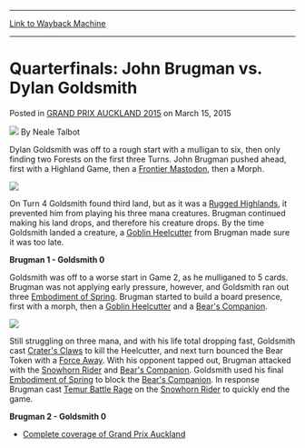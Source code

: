 
---
[Link to Wayback Machine](https://web.archive.org/web/20151005010519/http://magic.wizards.com/en/events/coverage/gpauc15/quarterfinals-john-brugman-vs-dylan-goldsmith-2015-03-15)

[_metadata_:author]:- "Neale Talbot"
[_metadata_:description]:- "Dylan Goldsmith was off to a rough start with a mulligan to six, then only finding two Forests on the first three Turns. John Brugman pushed ahead, first with a Highland Game, then a Frontier Mastodon, then a Morph."
[_metadata_:generator]:- "Drupal 7 (http://drupal.org)"
[_metadata_:node]:- "355091"
[_metadata_:publish_date]:- "2015-03-15"
[_metadata_:source]:- "div-main-content"
[_metadata_:title]:- "Quarterfinals: John Brugman vs. Dylan Goldsmith"
[_metadata_:wayback_capture_timestamp]:- "2015-10-05 01:05:19"
[_metadata_:wayback_raw_url]:- "https://web.archive.org/web/20151005010519id_/http://magic.wizards.com/en/events/coverage/gpauc15/quarterfinals-john-brugman-vs-dylan-goldsmith-2015-03-15"
[_metadata_:wayback_url]:- "http://magic.wizards.com/en/events/coverage/gpauc15/quarterfinals-john-brugman-vs-dylan-goldsmith-2015-03-15"
---


Quarterfinals: John Brugman vs. Dylan Goldsmith
===============================================



 Posted in [GRAND PRIX AUCKLAND 2015](/en/events/coverage/gpauc15) 
 on March 15, 2015 






![](https://media.magic.wizards.com/styles/auth_small/public/images/person/Neale.jpg)
By Neale Talbot










Dylan Goldsmith was off to a rough start with a mulligan to six, then only finding two Forests on the first three Turns. John Brugman pushed ahead, first with a Highland Game, then a [Frontier Mastodon](http://gatherer.wizards.com/Pages/Card/Details.aspx?name=Frontier+Mastodon), then a Morph.



![](https://media.wizards.com/2015/events/gpauc15/QF_Dylan_Goldsmith.jpg)  



On Turn 4 Goldsmith found third land, but as it was a [Rugged Highlands](http://gatherer.wizards.com/Pages/Card/Details.aspx?name=Rugged+Highlands), it prevented him from playing his three mana creatures. Brugman continued making his land drops, and therefore his creature drops. By the time Goldsmith landed a creature, a [Goblin Heelcutter](http://gatherer.wizards.com/Pages/Card/Details.aspx?name=Goblin+Heelcutter) from Brugman made sure it was too late.



**Brugman 1 - Goldsmith 0**



Goldsmith was off to a worse start in Game 2, as he mulliganed to 5 cards. Brugman was not applying early pressure, however, and Goldsmith ran out three [Embodiment of Spring](http://gatherer.wizards.com/Pages/Card/Details.aspx?name=Embodiment+of+Spring). Brugman started to build a board presence, first with a morph, then a [Goblin Heelcutter](http://gatherer.wizards.com/Pages/Card/Details.aspx?name=Goblin+Heelcutter) and a [Bear's Companion](http://gatherer.wizards.com/Pages/Card/Details.aspx?name=Bear%27s+Companion).



![](https://media.wizards.com/2015/events/gpauc15/QF_John_Brugman.jpg)  



Still struggling on three mana, and with his life total dropping fast, Goldsmith cast [Crater's Claws](http://gatherer.wizards.com/Pages/Card/Details.aspx?name=Crater%27s+Claws) to kill the Heelcutter, and next turn bounced the Bear Token with a [Force Away](http://gatherer.wizards.com/Pages/Card/Details.aspx?name=Force+Away). With his opponent tapped out, Brugman attacked with the [Snowhorn Rider](http://gatherer.wizards.com/Pages/Card/Details.aspx?name=Snowhorn+Rider) and [Bear's Companion](http://gatherer.wizards.com/Pages/Card/Details.aspx?name=Bear%27s+Companion). Goldsmith used his final [Embodiment of Spring](http://gatherer.wizards.com/Pages/Card/Details.aspx?name=Embodiment+of+Spring) to block the [Bear's Companion](http://gatherer.wizards.com/Pages/Card/Details.aspx?name=Bear%27s+Companion). In response Brugman cast [Temur Battle Rage](http://gatherer.wizards.com/Pages/Card/Details.aspx?name=Temur+Battle+Rage) on the [Snowhorn Rider](http://gatherer.wizards.com/Pages/Card/Details.aspx?name=Snowhorn+Rider) to quickly end the game.



**Brugman 2 - Goldsmith 0**




* [Complete coverage of Grand Prix Auckland](/node/353206)

 




